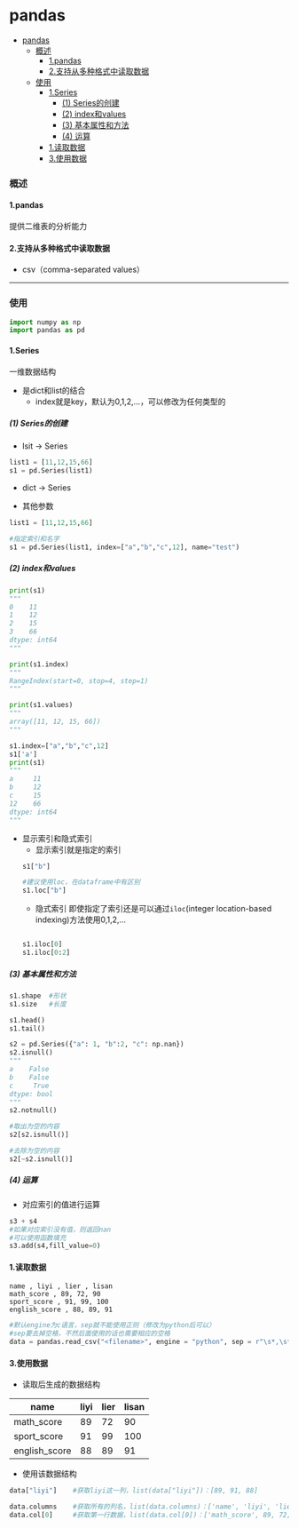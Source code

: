 # pandas

<!-- @import "[TOC]" {cmd="toc" depthFrom=1 depthTo=6 orderedList=false} -->
<!-- code_chunk_output -->

- [pandas](#pandas)
    - [概述](#概述)
      - [1.pandas](#1pandas)
      - [2.支持从多种格式中读取数据](#2支持从多种格式中读取数据)
    - [使用](#使用)
      - [1.Series](#1series)
        - [(1) Series的创建](#1-series的创建)
        - [(2) index和values](#2-index和values)
        - [(3) 基本属性和方法](#3-基本属性和方法)
        - [(4) 运算](#4-运算)
      - [1.读取数据](#1读取数据)
      - [3.使用数据](#3使用数据)

<!-- /code_chunk_output -->

### 概述

#### 1.pandas
提供二维表的分析能力

#### 2.支持从多种格式中读取数据
* csv（comma-separated values）

***

### 使用

```python
import numpy as np
import pandas as pd
```

#### 1.Series
一维数据结构
* 是dict和list的结合
  * index就是key，默认为0,1,2,...，可以修改为任何类型的

##### (1) Series的创建

* lsit -> Series
```python
list1 = [11,12,15,66]
s1 = pd.Series(list1)
```

* dict -> Series

* 其他参数
```python
list1 = [11,12,15,66]

#指定索引和名字
s1 = pd.Series(list1, index=["a","b","c",12], name="test")
```

##### (2) index和values
```python
print(s1)
"""
0    11
1    12
2    15
3    66
dtype: int64
"""

print(s1.index)
"""
RangeIndex(start=0, stop=4, step=1)
"""

print(s1.values)
"""
array([11, 12, 15, 66])
"""

s1.index=["a","b","c",12]
s1['a']
print(s1)
"""
a     11
b     12
c     15
12    66
dtype: int64
"""
```

* 显示索引和隐式索引
  * 显示索引就是指定的索引
  ```python
  s1["b"]

  #建议使用loc，在dataframe中有区别
  s1.loc["b"]
  ```
  * 隐式索引 即使指定了索引还是可以通过`iloc`(integer location-based indexing)方法使用0,1,2,...
  ```python

  s1.iloc[0]
  s1.iloc[0:2]
  ```

##### (3) 基本属性和方法
```python
s1.shape  #形状
s1.size   #长度

s1.head()
s1.tail()

s2 = pd.Series({"a": 1, "b":2, "c": np.nan})
s2.isnull()
"""
a    False
b    False
c     True
dtype: bool
"""
s2.notnull()

#取出为空的内容
s2[s2.isnull()]

#去除为空的内容
s2[~s2.isnull()]
```

##### (4) 运算
* 对应索引的值进行运算
```python
s3 + s4
#如果对应索引没有值，则返回nan
#可以使用函数填充
s3.add(s4,fill_value=0)
```

#### 1.读取数据
```csv
name , liyi , lier , lisan
math_score , 89, 72, 90
sport_score , 91, 99, 100
english_score , 88, 89, 91
```

```python
#默认engine为c语言，sep就不能使用正则（修改为python后可以）
#sep要去掉空格，不然后面使用的话也需要相应的空格
data = pandas.read_csv("<filename>", engine = "python", sep = r"\s*,\s*")
```

#### 3.使用数据

* 读取后生成的数据结构

|name|liyi|lier|lisan|
|-|-|-|-|
|math_score|89|72|90|
|sport_score|91|99|100|
|english_score|88|89|91|

* 使用该数据结构

```python
data["liyi"]    #获取liyi这一列，list(data["liyi"])：[89, 91, 88]

data.columns    #获取所有的列名，list(data.columns)：['name', 'liyi', 'lier', 'lisan']
data.col[0]     #获取第一行数据，list(data.col[0])：['math_score', 89, 72, 90]
```
